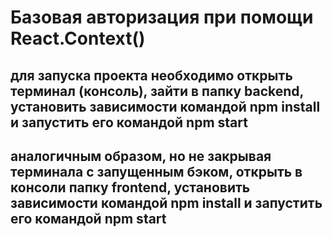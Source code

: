 # Базовая авторизация при помощи React.Context()
## для запуска проекта необходимо открыть терминал (консоль), зайти в папку backend, установить зависимости командой npm install и запустить его командой npm start
## аналогичным образом, но не закрывая терминала с запущенным бэком, открыть в консоли папку frontend, установить зависимости командой npm install и запустить его командой npm start

